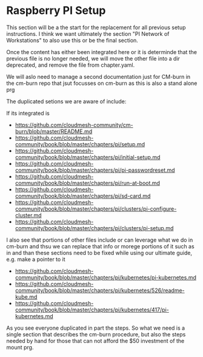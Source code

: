 # Raspberry PI Setup

This section will be a the start for the replacement for all previous setup instructions. 
I think we want ultimately the section "PI Network of Workstations" to also use this 
or be the final section.

Once the content has either been integrated here or it is determinde that 
the previous file is no longer needed, we will move the other file into a dir 
deprecated, and remove the file from chapter.yaml.

We will aslo need to manage a second documentation just for CM-burn in 
the cm-burn repo that jsut focusses on cm-burn as this is also a stand alone prg

The duplicated setions we are aware of include:

If its integrated is 

* <https://github.com/cloudmesh-community/cm-burn/blob/master/README.md>
* <https://github.com/cloudmesh-community/book/blob/master/chapters/pi/setup.md>
* <https://github.com/cloudmesh-community/book/blob/master/chapters/pi/initial-setup.md>
* <https://github.com/cloudmesh-community/book/blob/master/chapters/pi/pi-passwordreset.md>
* <https://github.com/cloudmesh-community/book/blob/master/chapters/pi/run-at-boot.md>
* <https://github.com/cloudmesh-community/book/blob/master/chapters/pi/sd-card.md>
* <https://github.com/cloudmesh-community/book/blob/master/chapters/pi/clusters/pi-configure-cluster.md>
* <https://github.com/cloudmesh-community/book/blob/master/chapters/pi/clusters/pi-setup.md>
 

I also see that portions of other files include or can leverage what we do in cm-burn and thsu we can 
replace that info or morege portions of it such as in and than these sections need to be fixed while using 
our ultimate guide, e.g. make a pointer to it

* <https://github.com/cloudmesh-community/book/blob/master/chapters/pi/kubernetes/pi-kubernetes.md>
* <https://github.com/cloudmesh-community/book/blob/master/chapters/pi/kubernetes/526/readme-kube.md>
* <https://github.com/cloudmesh-community/book/blob/master/chapters/pi/kubernetes/417/pi-kubernetes.md>
 

As you see everyone duplicated in part the steps. So what we need is a single section that describes 
the cm-burn procedure, but also the steps needed by hand for those that can not afford the $50 
investment of the mount prg. 
 
